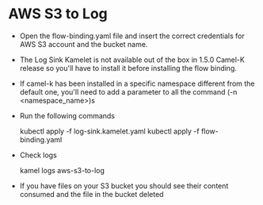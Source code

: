 # AWS S3 to Log

- Open the flow-binding.yaml file and insert the correct credentials for AWS S3 account and the bucket name.

- The Log Sink Kamelet is not available out of the box in 1.5.0 Camel-K release so you'll have to install it before installing the flow binding.

- If camel-k has been installed in a specific namespace different from the default one, you'll need to add a parameter to all the command (-n <namespace_name>)s

- Run the following commands

  kubectl apply -f log-sink.kamelet.yaml
  kubectl apply -f flow-binding.yaml 

- Check logs

  kamel logs aws-s3-to-log

- If you have files on your S3 bucket you should see their content consumed and the file in the bucket deleted
